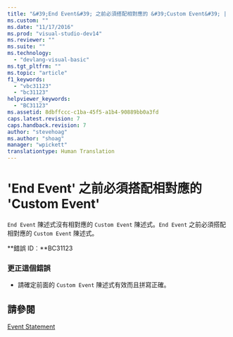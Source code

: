 ```yaml
---
title: "&#39;End Event&#39; 之前必須搭配相對應的 &#39;Custom Event&#39; | Microsoft Docs"
ms.custom: ""
ms.date: "11/17/2016"
ms.prod: "visual-studio-dev14"
ms.reviewer: ""
ms.suite: ""
ms.technology: 
  - "devlang-visual-basic"
ms.tgt_pltfrm: ""
ms.topic: "article"
f1_keywords: 
  - "vbc31123"
  - "bc31123"
helpviewer_keywords: 
  - "BC31123"
ms.assetid: 8dbffccc-c1ba-45f5-a1b4-90889bb0a3fd
caps.latest.revision: 7
caps.handback.revision: 7
author: "stevehoag"
ms.author: "shoag"
manager: "wpickett"
translationtype: Human Translation
---
```

# &#39;End Event&#39; 之前必須搭配相對應的 &#39;Custom Event&#39;
`End Event` 陳述式沒有相對應的 `Custom Event` 陳述式。`End Event` 之前必須搭配相對應的 `Custom Event` 陳述式。  
  
 **錯誤 ID︰**BC31123  
  
### 更正這個錯誤  
  
-   請確定前面的 `Custom Event` 陳述式有效而且拼寫正確。  
  
## 請參閱  
 [Event Statement](../../visual-basic/language-reference/statements/event-statement.md)